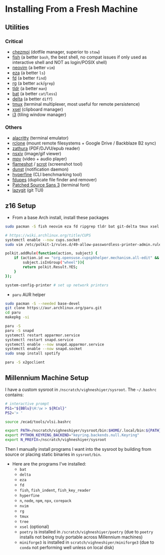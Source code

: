 # Installing From a Fresh Machine

## Utilities

### Critical

- [chezmoi](https://www.chezmoi.io/) (dotfile manager, superior to `stow`)
- [fish](https://fishshell.com/) (a better `bash`, the best shell, no compat issues if only used as interactive shell and NOT as login/POSIX shell)
- [neovim](https://github.com/neovim/neovim) (a better `vim`)
- [eza](https://github.com/eza-community/eza) (a better `ls`)
- [fd](https://github.com/sharkdp/fd) (a better `find`)
- [rg](https://github.com/BurntSushi/ripgrep) (a better `ack`/`grep`)
- [tldr](https://github.com/tldr-pages/tldr) (a better `man`)
- [bat](https://github.com/sharkdp/bat) (a better `cat`/`less`)
- [delta](https://github.com/dandavison/delta) (a better `diff`)
- [tmux](https://github.com/tmux/tmux) (terminal multiplexer, most useful for remote persistence)
- [xsel](https://github.com/kfish/xsel) (clipboard manager)
- [i3](https://i3wm.org/) (tiling window manager)

### Others

- [alacritty](https://github.com/alacritty/alacritty) (terminal emulator)
- [rclone](https://rclone.org/install/) (mount remote filesystems + Google Drive / Backblaze B2 sync)
- [zathura](https://github.com/pwmt/zathura) (PDF/DJVU/epub reader)
- [nsxiv](https://github.com/nsxiv/nsxiv) (image/gif viewer)
- [mpv](https://github.com/mpv-player/mpv) (video + audio player)
- [flameshot](https://github.com/flameshot-org/flameshot) / [scrot](https://github.com/resurrecting-open-source-projects/scrot) (screenshot tool)
- [dunst](https://github.com/dunst-project/dunst) (notification daemon)
- [hyperfine](https://github.com/sharkdp/hyperfine) (CLI benchmarking tool)
- [fdupes](https://github.com/adrianlopezroche/fdupes) (duplicate file finder and remover)
- [Patched Source Sans 3](https://www.nerdfonts.com/font-downloads) (terminal font)
- [lazygit](https://github.com/jesseduffield/lazygit) (git TUI)

## z16 Setup

- From a base Arch install, install these packages

```bash
sudo pacman -S fish neovim eza fd ripgrep tldr bat git-delta tmux xsel alacritty rclone zathura nsxiv mpv hyperfine fdupes lazygit zathura-pdf-mupdf rsync xdg-desktop-portal xdg-desktop-portal-wlr python-jinja borg usbutils python-pipx wlsunset texlive sshfs wev tree i3status dmenu wmenu unzip npm reflector man git firefox mesa xf86-video-amdgpu vulkan-radeon libva-mesa-driver mesa-vdpau age bolt ddcutil wl-clipboard libnotify mako powertop libreoffice-fresh noto-fonts noto-fonts-cjk noto-fonts-emoji noto-fonts-extra dmidecode rustup cups cups-pdf cups-pk-helper system-config-printer linux-lts zola remmina freerdp

# https://wiki.archlinux.org/title/CUPS
systemctl enable --now cups.socket
sudo vim /etc/polkit-1/rules.d/49-allow-passwordless-printer-admin.rules

polkit.addRule(function(action, subject) { 
    if (action.id == "org.opensuse.cupspkhelper.mechanism.all-edit" && 
        subject.isInGroup("wheel")){ 
        return polkit.Result.YES; 
    } 
});

system-config-printer # set up network printers
```

- `paru` AUR helper

```bash
sudo pacman -S --needed base-devel
git clone https://aur.archlinux.org/paru.git
cd paru
makepkg -si
```

```bash
paru -S
paru -S snapd
systemctl restart apparmor.service
systemctl restart snapd.service
systemctl enable --now snapd.apparmor.service
systemctl enable --now snapd.socket
sudo snap install spotify

paru -S x2goclient
```

## Millennium Machine Setup

I have a custom sysroot in `/nscratch/vighneshiyer/sysroot`.
The `~/.bashrc` contains:

```bash
# interactive prompt
PS1="${BBlu}\H:\w > ${RCol}"
PS2='> '

source /ecad/tools/vlsi.bashrc

export PATH=/nscratch/vighneshiyer/sysroot/bin:$HOME/.local/bin:${PATH}
export PYTHON_KEYRING_BACKEND="keyring.backends.null.Keyring"
export N_PREFIX=/nscratch/vighneshiyer/sysroot
```

Then I manually install programs I want into the sysroot by building from source or placing static binaries in `sysroot/bin`.

- Here are the programs I've installed:
  - `bat`
  - `delta`
  - `eza`
  - `fd`
  - `fish`, `fish_indent`, `fish_key_reader`
  - `hyperfine`
  - `n`, `node`, `npm`, `npx`, `corepack`
  - `nvim`
  - `rg`
  - `tmux`
  - `tree`
  - `xsel` (optional)
  - `poetry` is installed in `/scratch/vighneshiyer/poetry` (due to `poetry` installs not being truly portable across Millennium machines)
  - `miniforge3` is installed in `scratch/vighneshiyer/miniforge3` (due to `conda` not performing well unless on local disk)
